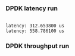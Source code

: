 ### DPDK latency run
```

latency: 312.653800 us
latency: 558.786100 us
```


### DPDK throughput run 
